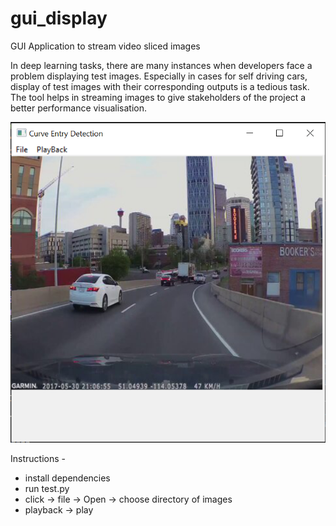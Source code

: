 # gui_display
GUI Application to stream video sliced images

In deep learning tasks, there are many instances when developers face a problem displaying test images. Especially in cases for self driving cars, display of test images with their corresponding outputs is a tedious task.
The tool helps in streaming images to give stakeholders of the project a better performance visualisation.

![GUI Display](https://github.com/atulj6631/gui_display/blob/master/GUI_image.png?raw=true)

Instructions - 
- install dependencies
- run test.py
- click -> file -> Open -> choose directory of images
- playback -> play